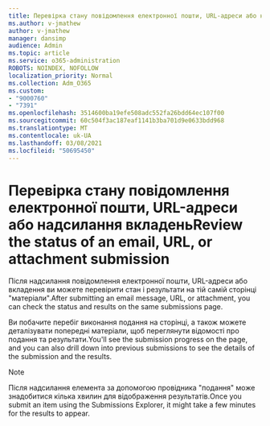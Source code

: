 ```yaml
---
title: Перевірка стану повідомлення електронної пошти, URL-адреси або надсилання вкладень
ms.author: v-jmathew
author: v-jmathew
manager: dansimp
audience: Admin
ms.topic: article
ms.service: o365-administration
ROBOTS: NOINDEX, NOFOLLOW
localization_priority: Normal
ms.collection: Adm_O365
ms.custom:
- "9000760"
- "7391"
ms.openlocfilehash: 3514600ba19efe508adc552fa26bdd64ec107f00
ms.sourcegitcommit: 60c504f3ac187eaf1141b3ba701d9e0633bdd968
ms.translationtype: MT
ms.contentlocale: uk-UA
ms.lasthandoff: 03/08/2021
ms.locfileid: "50695450"
---
```

# <a name="review-the-status-of-an-email-url-or-attachment-submission"></a><span data-ttu-id="c8aa6-102">Перевірка стану повідомлення електронної пошти, URL-адреси або надсилання вкладень</span><span class="sxs-lookup"><span data-stu-id="c8aa6-102">Review the status of an email, URL, or attachment submission</span></span>

<span data-ttu-id="c8aa6-103">Після надсилання повідомлення електронної пошти, URL-адреси або вкладення ви можете перевірити стан і результати на тій самій сторінці "матеріали".</span><span class="sxs-lookup"><span data-stu-id="c8aa6-103">After submitting an email message, URL, or attachment, you can check the status and results on the same submissions page.</span></span>

<span data-ttu-id="c8aa6-104">Ви побачите перебіг виконання подання на сторінці, а також можете деталізувати попередні матеріали, щоб переглянути відомості про подання та результати.</span><span class="sxs-lookup"><span data-stu-id="c8aa6-104">You'll see the submission progress on the page, and you can also drill down into previous submissions to see the details of the submission and the results.</span></span>

> [!NOTE]
> <span data-ttu-id="c8aa6-105">Після надсилання елемента за допомогою провідника "подання" може знадобитися кілька хвилин для відображення результатів.</span><span class="sxs-lookup"><span data-stu-id="c8aa6-105">Once you submit an item using the Submissions Explorer, it might take a few minutes for the results to appear.</span></span>
